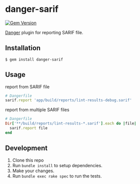 # danger-sarif

[![Gem Version](https://badge.fury.io/rb/danger-sarif.svg)](https://badge.fury.io/rb/danger-sarif)

[Danger](https://github.com/danger/danger) plugin for reporting SARIF file.

## Installation

```shell
$ gem install danger-sarif
```

## Usage

report from SARIF file

```ruby
# Dangerfile
sarif.report 'app/build/reports/lint-results-debug.sarif'
```

report from multiple SARIF files

```ruby
# Dangerfile
Dir['**/build/reports/lint-results-*.sarif'].each do |file|
  sarif.report file
end
```

## Development

1. Clone this repo
2. Run `bundle install` to setup dependencies.
3. Make your changes.
4. Run `bundle exec rake spec` to run the tests.
